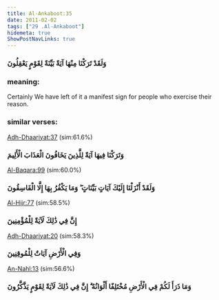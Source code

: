 ```yaml
---
title: Al-Ankaboot:35
date: 2011-02-02
tags: ["29 .Al-Ankaboot"]
hidemeta: true 
ShowPostNavLinks: true 
---
```

### وَلَقَدْ تَرَكْنَا مِنْهَا آيَةً بَيِّنَةً لِقَوْمٍ يَعْقِلُونَ
### meaning: 
Certainly We have left of it a manifest sign for people who exercise their reason.
### similar verses: 

[Adh-Dhaariyat:37](/51/37) (sim:61.6%)

### وَتَرَكْنَا فِيهَا آيَةً لِلَّذِينَ يَخَافُونَ الْعَذَابَ الْأَلِيمَ

[Al-Baqara:99](/2/99) (sim:60.0%)

### وَلَقَدْ أَنْزَلْنَا إِلَيْكَ آيَاتٍ بَيِّنَاتٍ ۖ وَمَا يَكْفُرُ بِهَا إِلَّا الْفَاسِقُونَ

[Al-Hijr:77](/15/77) (sim:58.5%)

### إِنَّ فِي ذَٰلِكَ لَآيَةً لِلْمُؤْمِنِينَ

[Adh-Dhaariyat:20](/51/20) (sim:58.3%)

### وَفِي الْأَرْضِ آيَاتٌ لِلْمُوقِنِينَ

[An-Nahl:13](/16/13) (sim:56.6%)

### وَمَا ذَرَأَ لَكُمْ فِي الْأَرْضِ مُخْتَلِفًا أَلْوَانُهُ ۗ إِنَّ فِي ذَٰلِكَ لَآيَةً لِقَوْمٍ يَذَّكَّرُونَ
